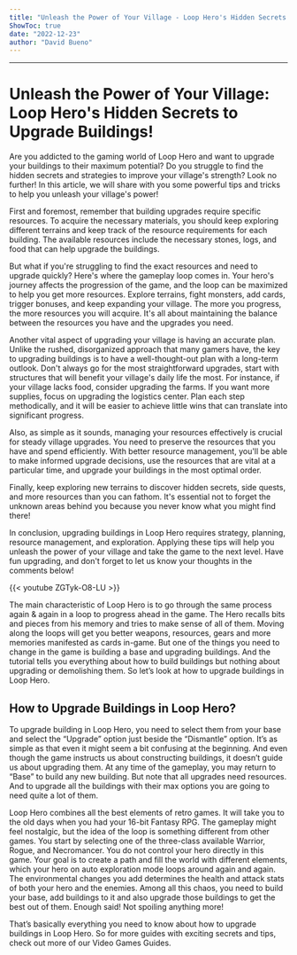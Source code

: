 ```yaml
---
title: "Unleash the Power of Your Village - Loop Hero's Hidden Secrets to Upgrade Buildings!"
ShowToc: true 
date: "2022-12-23"
author: "David Bueno"
---
```

*****
# Unleash the Power of Your Village: Loop Hero's Hidden Secrets to Upgrade Buildings!

Are you addicted to the gaming world of Loop Hero and want to upgrade your buildings to their maximum potential? Do you struggle to find the hidden secrets and strategies to improve your village's strength? Look no further! In this article, we will share with you some powerful tips and tricks to help you unleash your village's power!

First and foremost, remember that building upgrades require specific resources. To acquire the necessary materials, you should keep exploring different terrains and keep track of the resource requirements for each building. The available resources include the necessary stones, logs, and food that can help upgrade the buildings.

But what if you're struggling to find the exact resources and need to upgrade quickly? Here's where the gameplay loop comes in. Your hero's journey affects the progression of the game, and the loop can be maximized to help you get more resources. Explore terrains, fight monsters, add cards, trigger bonuses, and keep expanding your village. The more you progress, the more resources you will acquire. It's all about maintaining the balance between the resources you have and the upgrades you need.

Another vital aspect of upgrading your village is having an accurate plan. Unlike the rushed, disorganized approach that many gamers have, the key to upgrading buildings is to have a well-thought-out plan with a long-term outlook. Don't always go for the most straightforward upgrades, start with structures that will benefit your village's daily life the most. For instance, if your village lacks food, consider upgrading the farms. If you want more supplies, focus on upgrading the logistics center. Plan each step methodically, and it will be easier to achieve little wins that can translate into significant progress.

Also, as simple as it sounds, managing your resources effectively is crucial for steady village upgrades. You need to preserve the resources that you have and spend efficiently. With better resource management, you'll be able to make informed upgrade decisions, use the resources that are vital at a particular time, and upgrade your buildings in the most optimal order.

Finally, keep exploring new terrains to discover hidden secrets, side quests, and more resources than you can fathom. It's essential not to forget the unknown areas behind you because you never know what you might find there!

In conclusion, upgrading buildings in Loop Hero requires strategy, planning, resource management, and exploration. Applying these tips will help you unleash the power of your village and take the game to the next level. Have fun upgrading, and don't forget to let us know your thoughts in the comments below!

{{< youtube ZGTyk-O8-LU >}} 



The main characteristic of Loop Hero is to go through the same process again & again in a loop to progress ahead in the game. The Hero recalls bits and pieces from his memory and tries to make sense of all of them. Moving along the loops will get you better weapons, resources, gears and more memories manifested as cards in-game. But one of the things you need to change in the game is building a base and upgrading buildings. And the tutorial tells you everything about how to build buildings but nothing about upgrading or demolishing them. So let’s look at how to upgrade buildings in Loop Hero.
 
## How to Upgrade Buildings in Loop Hero?
 
To upgrade building in Loop Hero, you need to select them from your base and select the “Upgrade” option just beside the “Dismantle” option. It’s as simple as that even it might seem a bit confusing at the beginning. And even though the game instructs us about constructing buildings, it doesn’t guide us about upgrading them. At any time of the gameplay, you may return to “Base” to build any new building. But note that all upgrades need resources. And to upgrade all the buildings with their max options you are going to need quite a lot of them.
 

 
Loop Hero combines all the best elements of retro games. It will take you to the old days when you had your 16-bit Fantasy RPG. The gameplay might feel nostalgic, but the idea of the loop is something different from other games. You start by selecting one of the three-class available Warrior, Rogue, and Necromancer. You do not control your hero directly in this game. Your goal is to create a path and fill the world with different elements, which your hero on auto exploration mode loops around again and again. The environmental changes you add determines the health and attack stats of both your hero and the enemies. Among all this chaos, you need to build your base, add buildings to it and also upgrade those buildings to get the best out of them. Enough said! Not spoiling anything more!
 
That’s basically everything you need to know about how to upgrade buildings in Loop Hero. So for more guides with exciting secrets and tips, check out more of our Video Games Guides.



